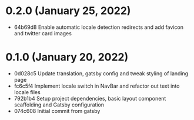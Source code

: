 # 0.2.0 (January 25, 2022)
*  64b69d8 Enable automatic locale detection redirects and add favicon and twitter card images

# 0.1.0 (January 20, 2022)
*  0d028c5 Update translation, gatsby config and tweak styling of landing page
*  fc6c5f4 Implement locale switch in NavBar and refactor out text into locale files
*  792b1b4 Setup project dependencies, basic layout component scaffolding and Gatsby configuration
*  074c608 Initial commit from gatsby

